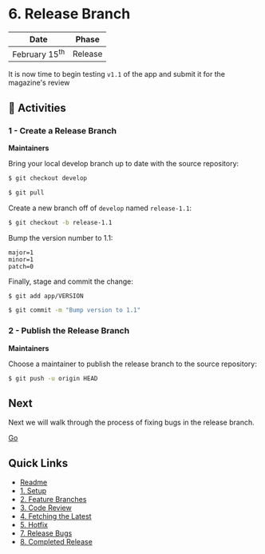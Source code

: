# 6. Release Branch

| Date | Phase |
| --- | --- |
|  February 15<sup>th</sup> | Release |

It is now time to begin testing `v1.1` of the app and submit it for the magazine's review

## :running: Activities

### 1 - Create a Release Branch

__Maintainers__

Bring your local develop branch up to date with the source repository:
```sh
$ git checkout develop

$ git pull
```

Create a new branch off of `develop` named `release-1.1`:
```sh
$ git checkout -b release-1.1
```

Bump the version number to 1.1:
```
major=1
minor=1
patch=0
```

Finally, stage and commit the change:
```sh
$ git add app/VERSION

$ git commit -m "Bump version to 1.1"
```

### 2 - Publish the Release Branch

__Maintainers__

Choose a maintainer to publish the release branch to the source repository:
```sh
$ git push -u origin HEAD
```

## Next

Next we will walk through the process of fixing bugs in the release branch.

[Go](7-release-bugs.md)

## Quick Links

- [Readme](../readme.md)
- [1. Setup](1-setup.md)
- [2. Feature Branches](2-feature-branches.md)
- [3. Code Review](3-code-review.md)
- [4. Fetching the Latest](4-fetching-latest.md)
- [5. Hotfix](5-hotfix.md)
- [7. Release Bugs](7-release-bugs.md)
- [8. Completed Release](8-completed-release.md)

